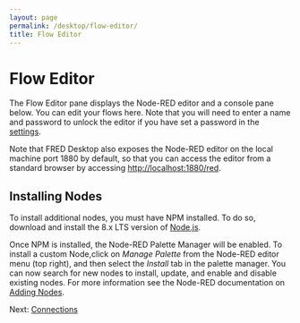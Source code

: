 ```yaml
---
layout: page
permalink: /desktop/flow-editor/
title: Flow Editor
---
```

# Flow Editor

The Flow Editor pane displays the Node-RED editor and a console pane below.  You can edit your flows here.  Note that you will need to
enter a name and password to unlock the editor if you have set a password in the [settings](/desktop/settings).

Note that FRED Desktop also exposes the Node-RED editor on the local machine port 1880 by default, so that you can access the editor from a
standard browser by accessing [http://localhost:1880/red](http://localhost:1880/red).

## Installing Nodes

To install additional nodes, you must have NPM installed.  To do so, download and install the 8.x LTS version of [Node.js](https://nodejs.org/en/).

Once NPM is installed, the Node-RED Palette Manager will be enabled.  To install a custom Node,click on _Manage Palette_ from the Node-RED editor menu (top right), and then select the *Install* tab in the palette manager. You can now search for new nodes to install, update, and enable and disable existing nodes.  For more information see the Node-RED documentation on [Adding Nodes](https://nodered.org/docs/getting-started/adding-nodes).

Next: [Connections](/desktop/connections)